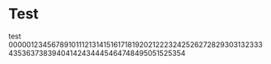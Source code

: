 # Test
test
00000123456789101112131415161718192021222324252627282930313233343536373839404142434445464748495051525354